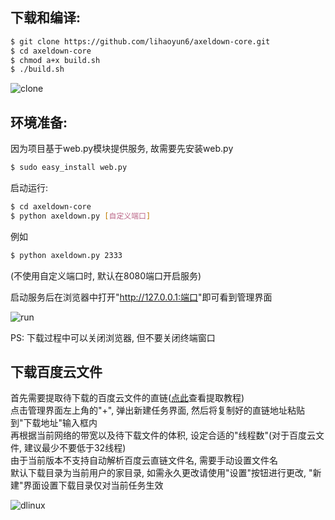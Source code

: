 ## 下载和编译:

``` bash
$ git clone https://github.com/lihaoyun6/axeldown-core.git
$ cd axeldown-core
$ chmod a+x build.sh
$ ./build.sh
```
![clone](https://github.com/lihaoyun6/axeldown-core/blob/master/screenshot/build.jpg)

## 环境准备:

因为项目基于web.py模块提供服务, 故需要先安装web.py

``` bash
$ sudo easy_install web.py
```

启动运行:

``` bash
$ cd axeldown-core
$ python axeldown.py [自定义端口]
```
例如
``` bash
$ python axeldown.py 2333
```
(不使用自定义端口时, 默认在8080端口开启服务)

启动服务后在浏览器中打开"<http://127.0.0.1:端口>"即可看到管理界面

![run](https://github.com/lihaoyun6/axeldown-core/blob/master/screenshot/run.jpg)

PS: 下载过程中可以关闭浏览器, 但不要关闭终端窗口

## 下载百度云文件

首先需要提取待下载的百度云文件的直链([点此](baidu.md)查看提取教程)  
点击管理界面左上角的"+", 弹出新建任务界面, 然后将复制好的直链地址粘贴到"下载地址"输入框内  
再根据当前网络的带宽以及待下载文件的体积, 设定合适的"线程数"(对于百度云文件, 建议最少不要低于32线程)  
由于当前版本不支持自动解析百度云直链文件名, 需要手动设置文件名  
默认下载目录为当前用户的家目录, 如需永久更改请使用"设置"按钮进行更改, "新建"界面设置下载目录仅对当前任务生效  

![dlinux](https://github.com/lihaoyun6/axeldown-core/blob/master/screenshot/downlinux.jpg)
